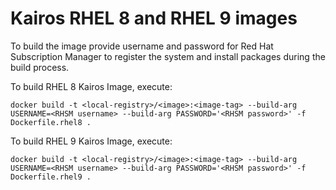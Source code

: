 # Kairos RHEL 8 and RHEL 9 images

To build the image provide username and password for Red Hat Subscription Manager to register the system and install packages during the build process.

To build RHEL 8 Kairos Image, execute:
```
docker build -t <local-registry>/<image>:<image-tag> --build-arg USERNAME=<RHSM username> --build-arg PASSWORD='<RHSM password>' -f Dockerfile.rhel8 .
```

To build RHEL 9 Kairos Image, execute:
```
docker build -t <local-registry>/<image>:<image-tag> --build-arg USERNAME=<RHSM username> --build-arg PASSWORD='<RHSM password>' -f Dockerfile.rhel9 .
```